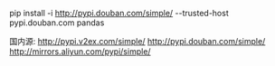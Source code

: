 pip install -i http://pypi.douban.com/simple/ --trusted-host pypi.douban.com pandas

国内源:
http://pypi.v2ex.com/simple/
http://pypi.douban.com/simple/
http://mirrors.aliyun.com/pypi/simple/
